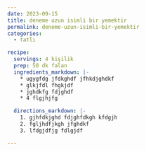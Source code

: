 ```yaml
---
date: 2023-09-15
title: deneme uzun isimli bir yemektir
permalink: deneme-uzun-isimli-bir-yemektir
categories:
  - tatlı

recipe:
  servings: 4 kişilik
  prep: 50 dk falan
  ingredients_markdown: |-
    * ugygfdg jfdkghdf jfhkdjghdkf
    * glkjfdl fhgkjdf
    * jghdkfg fdjghdf
    * 4 flgjhjfg

  directions_markdown: |-
    1. gjhfdkjghd fdjghfdkgh kfdgjh
    2. fgljhdfjkgh jfghdkf
    3. lfdgjdfjg fdlgjdf

---
```

